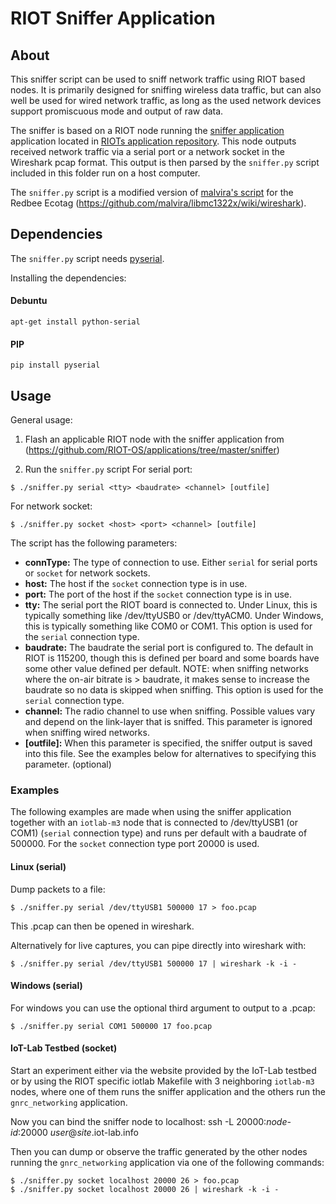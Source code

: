 # RIOT Sniffer Application


## About

This sniffer script can be used to sniff network traffic using RIOT based
nodes. It is primarily designed for sniffing wireless data traffic, but can also
well be used for wired network traffic, as long as the used network devices
support promiscuous mode and output of raw data.

The sniffer is based on a RIOT node running the [sniffer application](https://github.com/RIOT-OS/applications/tree/master/sniffer) application located in [RIOTs application repository](https://github.com/RIOT-OS/applications).
This node outputs received network traffic via a serial port or a network socket in the Wireshark
pcap format. This output is then parsed by the `sniffer.py` script included
in this folder run on a host computer.

The `sniffer.py` script is a modified version of [malvira's script](https://github.com/malvira/libmc1322x/blob/master/tools/rftestrx2pcap.py) for the Redbee Ecotag
(https://github.com/malvira/libmc1322x/wiki/wireshark).


## Dependencies

The `sniffer.py` script needs [pyserial](https://pypi.python.org/pypi/pyserial).

Installing the dependencies:

#### Debuntu
    apt-get install python-serial

#### PIP
    pip install pyserial


## Usage

General usage:

1. Flash an applicable RIOT node with the sniffer application from
(https://github.com/RIOT-OS/applications/tree/master/sniffer)

2. Run the `sniffer.py` script
For serial port:
```
$ ./sniffer.py serial <tty> <baudrate> <channel> [outfile]
```
For network socket:
```
$ ./sniffer.py socket <host> <port> <channel> [outfile]
```
The script has the following parameters:

- **connType:** The type of connection to use. Either `serial` for serial ports or
                `socket` for network sockets.
- **host:** The host if the `socket` connection type is in use.
- **port:** The port of the host if the `socket` connection type is in use.
- **tty:** The serial port the RIOT board is connected to. Under Linux, this is
           typically something like /dev/ttyUSB0 or /dev/ttyACM0. Under Windows,
           this is typically something like COM0 or COM1. This option is used
           for the `serial` connection type.
- **baudrate:** The baudrate the serial port is configured to. The default in
                RIOT is 115200, though this is defined per board and some boards
                have some other value defined per default. NOTE: when sniffing
                networks where the on-air bitrate is > baudrate, it makes sense
                to increase the baudrate so no data is skipped when sniffing.
                This option is used for the `serial` connection type.
- **channel:** The radio channel to use when sniffing. Possible values vary and
               depend on the link-layer that is sniffed. This parameter is
               ignored when sniffing wired networks.
- **[outfile]:** When this parameter is specified, the sniffer output is saved
               into this file. See the examples below for alternatives to
               specifying this parameter. (optional)


### Examples

The following examples are made when using the sniffer application together with
an `iotlab-m3` node that is connected to /dev/ttyUSB1 (or COM1) (`serial` connection type)
and runs per default with a baudrate of 500000. For the `socket` connection type port 20000
is used.

#### Linux (serial)

Dump packets to a file:
```
$ ./sniffer.py serial /dev/ttyUSB1 500000 17 > foo.pcap
```

This .pcap can then be opened in wireshark.

Alternatively for live captures, you can pipe directly into wireshark with:
```
$ ./sniffer.py serial /dev/ttyUSB1 500000 17 | wireshark -k -i -
```

#### Windows (serial)

For windows you can use the optional third argument to output to a
.pcap:

```
$ ./sniffer.py serial COM1 500000 17 foo.pcap
```

#### IoT-Lab Testbed (socket)

Start an experiment either via the website provided by the IoT-Lab testbed or
by using the RIOT specific iotlab Makefile with 3 neighboring `iotlab-m3` nodes,
where one of them runs the sniffer application and the others run the `gnrc_networking` application.

Now you can bind the sniffer node to localhost:
ssh -L 20000:_node-id_:20000 _user_@_site_.iot-lab.info

Then you can dump or observe the traffic generated by the other nodes running the `gnrc_networking`
application via one of the following commands:
```
$ ./sniffer.py socket localhost 20000 26 > foo.pcap
$ ./sniffer.py socket localhost 20000 26 | wireshark -k -i -
```

